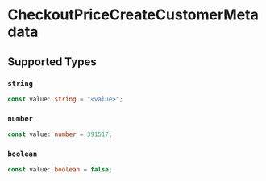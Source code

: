 # CheckoutPriceCreateCustomerMetadata


## Supported Types

### `string`

```typescript
const value: string = "<value>";
```

### `number`

```typescript
const value: number = 391517;
```

### `boolean`

```typescript
const value: boolean = false;
```

